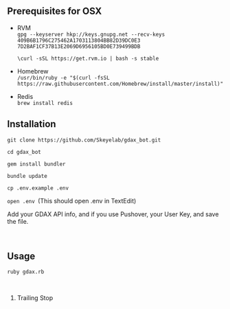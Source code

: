 Prerequisites for OSX
---------------------

-   RVM  
    `gpg --keyserver hkp://keys.gnupg.net --recv-keys
    409B6B1796C275462A1703113804BB82D39DC0E3
    7D2BAF1CF37B13E2069D6956105BD0E739499BDB`  
      
    `\curl -sSL https://get.rvm.io | bash -s stable`  
    

-   Homebrew  
    `/usr/bin/ruby -e "$(curl -fsSL
    https://raw.githubusercontent.com/Homebrew/install/master/install)"`  
    

-   Redis  
    `brew install redis`  
    

Installation
------------

`git clone https://github.com/Skeyelab/gdax_bot.git`

`cd gdax_bot`

`gem install bundler`

`bundle update`

`cp .env.example .env`

`open .env `(This should open .env in TextEdit)

Add your GDAX API info, and if you use Pushover, your User Key, and save the
file.

 

Usage
-----

`ruby gdax.rb`

 

1.  Trailing Stop

     
